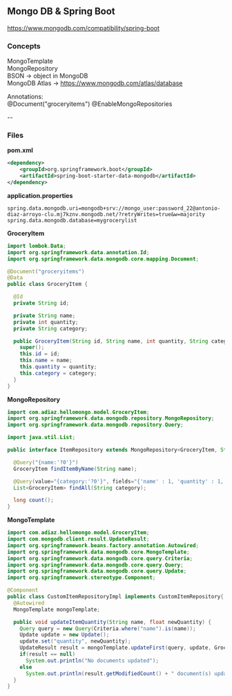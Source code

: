 ## Mongo DB & Spring Boot


https://www.mongodb.com/compatibility/spring-boot



### Concepts

MongoTemplate         
MongoRepository        
BSON                -> object in MongoDB  
MongoDB Atlas       -> https://www.mongodb.com/atlas/database

Annotations:  
@Document("groceryitems")
@EnableMongoRepositories

--  
### Files

__pom.xml__
````xml
<dependency>
    <groupId>org.springframework.boot</groupId>
    <artifactId>spring-boot-starter-data-mongodb</artifactId>
</dependency>
````

__application.properties__
````properties
spring.data.mongodb.uri=mongodb+srv://mongo_user:password_22@antonio-diaz-arroyo-clu.mj7kznv.mongodb.net/?retryWrites=true&w=majority
spring.data.mongodb.database=mygrocerylist
````

__GroceryItem__
````java
import lombok.Data;
import org.springframework.data.annotation.Id;
import org.springframework.data.mongodb.core.mapping.Document;

@Document("groceryitems")
@Data
public class GroceryItem {

  @Id
  private String id;

  private String name;
  private int quantity;
  private String category;

  public GroceryItem(String id, String name, int quantity, String category) {
    super();
    this.id = id;
    this.name = name;
    this.quantity = quantity;
    this.category = category;
  }
}
````

__MongoRepository__
```java
import com.adiaz.hellomongo.model.GroceryItem;
import org.springframework.data.mongodb.repository.MongoRepository;
import org.springframework.data.mongodb.repository.Query;

import java.util.List;

public interface ItemRepository extends MongoRepository<GroceryItem, String> {

  @Query("{name:'?0'}")
  GroceryItem findItemByName(String name);

  @Query(value="{category:'?0'}", fields="{'name' : 1, 'quantity' : 1, 'category': 1}")
  List<GroceryItem> findAll(String category);

  long count();
}
```

__MongoTemplate__
````java
import com.adiaz.hellomongo.model.GroceryItem;
import com.mongodb.client.result.UpdateResult;
import org.springframework.beans.factory.annotation.Autowired;
import org.springframework.data.mongodb.core.MongoTemplate;
import org.springframework.data.mongodb.core.query.Criteria;
import org.springframework.data.mongodb.core.query.Query;
import org.springframework.data.mongodb.core.query.Update;
import org.springframework.stereotype.Component;

@Component
public class CustomItemRepositoryImpl implements CustomItemRepository{
  @Autowired
  MongoTemplate mongoTemplate;

  public void updateItemQuantity(String name, float newQuantity) {
    Query query = new Query(Criteria.where("name").is(name));
    Update update = new Update();
    update.set("quantity", newQuantity);
    UpdateResult result = mongoTemplate.updateFirst(query, update, GroceryItem.class);
    if(result == null)
      System.out.println("No documents updated");
    else
      System.out.println(result.getModifiedCount() + " document(s) updated..");
  }
}
````